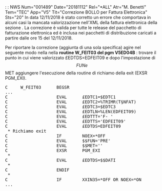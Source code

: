 :  : NWS Num="001489" Date="20181112" Rel="*ALL" Atr="M. Benetti" Tem="TEC" App="V5" Tit="Correzione BOLLO per Fattura Elettronica" Sts="20"
In data 12/11/2018 è stato corretto un errore che comportava in alcuni casi la mancata valorizzazione nell'XML della fattura elettronica della sezione <DatiBollo>.
La correzione è valida per tutte le release del pacchetto di fatturazione elettronica ed è inclusa nei pacchetti di distribuzione caricati a partire dalle ore 15 del 12/11/2018.

Per riportare la correzione (aggiunta di una sola specifica) agire nel seguente modo nella nella <b>routine W_FEIT03 del pgm V5ED04B</b> : 
trovare il punto in cui viene valorizzato £EDTDS=EDFEIT09 e dopo l'impostazione di $$FUN e $$MET aggiungere l'esecuzione della routine di richiamo della exit (EXSR PGM_EXI).

<pre>
C     W_FEIT03      BEGSR
...
C                   EVAL      £EDTC1=$EDTC1
C                   EVAL      £EDTC2=%TRIMR(T§NFAT)
C                   EVAL      £EDTC3=$EDTC3
C                   EVAL      £EDTLN=%LEN(EDFEIT09)
C                   EVAL      £EDTTT='F- '
C                   EVAL      £EDTTS='EDFEIT09'
C                   EVAL      £EDTDS=EDFEIT09
 * Richiamo exit
C                   IF        NOEX=*OFF
C                   EVAL      $$FUN='PRE'
C                   EVAL      $$MET=''
C                   EXSR      PGM_EXI                           <======== RIGA DA AGGIUNGERE
 *
C                   EVAL      £EDTDS=$$DATI
 *
C                   ENDIF
 *
C                   IF        XXIN35=*OFF OR NOEX=*ON
...
</pre>
